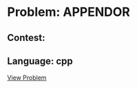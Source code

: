 # Problem: APPENDOR

## Contest: 

## Language: cpp

[View Problem](https://www.codechef.com//problems/APPENDOR)